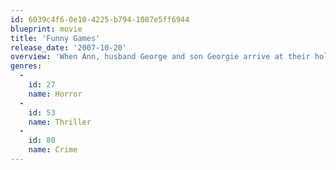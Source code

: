 ```yaml
---
id: 6039c4f6-0e10-4225-b794-1087e5ff6944
blueprint: movie
title: 'Funny Games'
release_date: '2007-10-20'
overview: 'When Ann, husband George and son Georgie arrive at their holiday home they are visited by a pair of polite and seemingly pleasant young men. Armed with deceptively sweet smiles and some golf clubs, they proceed to terrorize and torture the tight-knit clan, giving them until the next day to survive.'
genres:
  -
    id: 27
    name: Horror
  -
    id: 53
    name: Thriller
  -
    id: 80
    name: Crime
---
```

